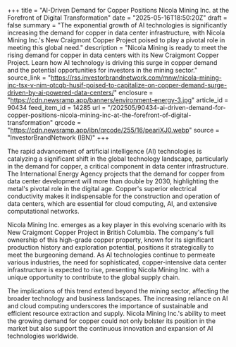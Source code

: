 +++
title = "AI-Driven Demand for Copper Positions Nicola Mining Inc. at the Forefront of Digital Transformation"
date = "2025-05-16T18:50:20Z"
draft = false
summary = "The exponential growth of AI technologies is significantly increasing the demand for copper in data center infrastructure, with Nicola Mining Inc.'s New Craigmont Copper Project poised to play a pivotal role in meeting this global need."
description = "Nicola Mining is ready to meet the rising demand for copper in data centers with its New Craigmont Copper Project. Learn how AI technology is driving this surge in copper demand and the potential opportunities for investors in the mining sector."
source_link = "https://rss.investorbrandnetwork.com/mnw/nicola-mining-inc-tsx-v-nim-otcqb-husif-poised-to-capitalize-on-copper-demand-surge-driven-by-ai-powered-data-centers/"
enclosure = "https://cdn.newsramp.app/banners/environment-energy-3.jpg"
article_id = 90434
feed_item_id = 14285
url = "/202505/90434-ai-driven-demand-for-copper-positions-nicola-mining-inc-at-the-forefront-of-digital-transformation"
qrcode = "https://cdn.newsramp.app/ibn/qrcode/255/16/peariXJ0.webp"
source = "InvestorBrandNetwork (IBN)"
+++

<p>The rapid advancement of artificial intelligence (AI) technologies is catalyzing a significant shift in the global technology landscape, particularly in the demand for copper, a critical component in data center infrastructure. The International Energy Agency projects that the demand for copper from data center development will more than double by 2030, highlighting the metal's pivotal role in the digital age. Copper's superior electrical conductivity makes it indispensable for the construction and operation of data centers, which are essential for cloud computing, AI, and extensive computational networks.</p><p>Nicola Mining Inc. emerges as a key player in this evolving scenario with its New Craigmont Copper Project in British Columbia. The company's full ownership of this high-grade copper property, known for its significant production history and exploration potential, positions it strategically to meet the burgeoning demand. As AI technologies continue to permeate various industries, the need for sophisticated, copper-intensive data center infrastructure is expected to rise, presenting Nicola Mining Inc. with a unique opportunity to contribute to the global supply chain.</p><p>The implications of this trend extend beyond the mining sector, affecting the broader technology and business landscapes. The increasing reliance on AI and cloud computing underscores the importance of sustainable and efficient resource extraction and supply. Nicola Mining Inc.'s ability to meet the growing demand for copper could not only bolster its position in the market but also support the continuous innovation and expansion of AI technologies worldwide.</p>